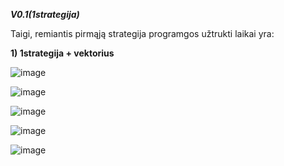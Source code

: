 ***V0.1(1strategija)***

Taigi, remiantis pirmąją strategija programgos užtrukti laikai yra:

**1) 1strategija + vektorius**

![image](https://user-images.githubusercontent.com/91281608/142682746-1f99173e-eea3-4f03-aee2-e75c37a8eab7.png)

![image](https://user-images.githubusercontent.com/91281608/142681638-e78d4249-3d48-40f7-a51d-f039b0d7d17e.png)

![image](https://user-images.githubusercontent.com/91281608/142681748-17c2d721-012a-4b81-b734-9c7124a5d468.png)

![image](https://user-images.githubusercontent.com/91281608/142681849-42e83093-7dae-48de-9ae5-ac527706d17c.png)

![image](https://user-images.githubusercontent.com/91281608/142682378-d0993d92-e029-4581-8d6f-5eac72cc7266.png)


